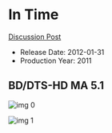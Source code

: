 # In Time

[Discussion Post](https://www.avsforum.com/threads/bass-eq-for-filtered-movies.2995212/post-58652018)

* Release Date: 2012-01-31
* Production Year: 2011

## BD/DTS-HD MA 5.1

![img 0](https://i.imgur.com/pkKbSe2.jpg)

![img 1](https://i.imgur.com/hSxKKww.png)

